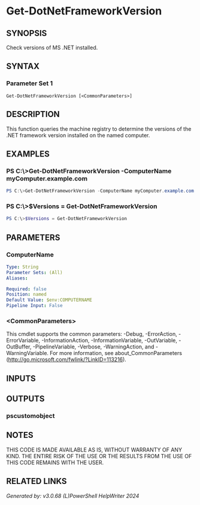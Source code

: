 ﻿# Get-DotNetFrameworkVersion

## SYNOPSIS
Check versions of MS .NET installed.

## SYNTAX

### Parameter Set 1
```
Get-DotNetFrameworkVersion [<CommonParameters>]
```

## DESCRIPTION
This function queries the machine registry to determine the versions of the .NET framework version installed on the named computer.

## EXAMPLES

### PS C:\\\>Get-DotNetFrameworkVersion -ComputerName myComputer.example.com

```powershell
PS C:\>Get-DotNetFrameworkVersion -ComputerName myComputer.example.com
```

### PS C:\\\>$Versions = Get-DotNetFrameworkVersion

```powershell
PS C:\>$Versions = Get-DotNetFrameworkVersion
```

## PARAMETERS

### ComputerName


```yaml
Type: String
Parameter Sets: (All)
Aliases: 

Required: false
Position: named
Default Value: $env:COMPUTERNAME
Pipeline Input: False
```

### \<CommonParameters\>
This cmdlet supports the common parameters: -Debug, -ErrorAction, -ErrorVariable, -InformationAction, -InformationVariable, -OutVariable, -OutBuffer, -PipelineVariable, -Verbose, -WarningAction, and -WarningVariable. For more information, see about_CommonParameters (http://go.microsoft.com/fwlink/?LinkID=113216).

## INPUTS

## OUTPUTS

### pscustomobject


## NOTES

THIS CODE IS MADE AVAILABLE AS IS, WITHOUT WARRANTY OF ANY KIND. THE ENTIRE RISK OF THE USE OR THE RESULTS FROM THE USE OF THIS CODE REMAINS WITH THE USER.

## RELATED LINKS


*Generated by: v3.0.68 (L)PowerShell HelpWriter 2024*
